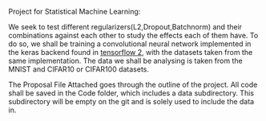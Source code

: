 Project for Statistical Machine Learning:

We seek to test different regularizers(L2,Dropout,Batchnorm) and their combinations against each other to study the effects each of them have.
To do so, we shall be training a convolutional neural network implemented in the keras backend found in <a href = https://www.tensorflow.org/install/>tensorflow 2</a>, with the datasets taken from the same implementation.
The data we shall be analysing is taken from the MNIST and CIFAR10 or CIFAR100 datasets.
 
The Proposal File Attached goes through the outline of the project.
All code shall be saved in the Code folder, which includes a data subdirectory. This subdirectory will be empty on the git and is solely used to include the data in.